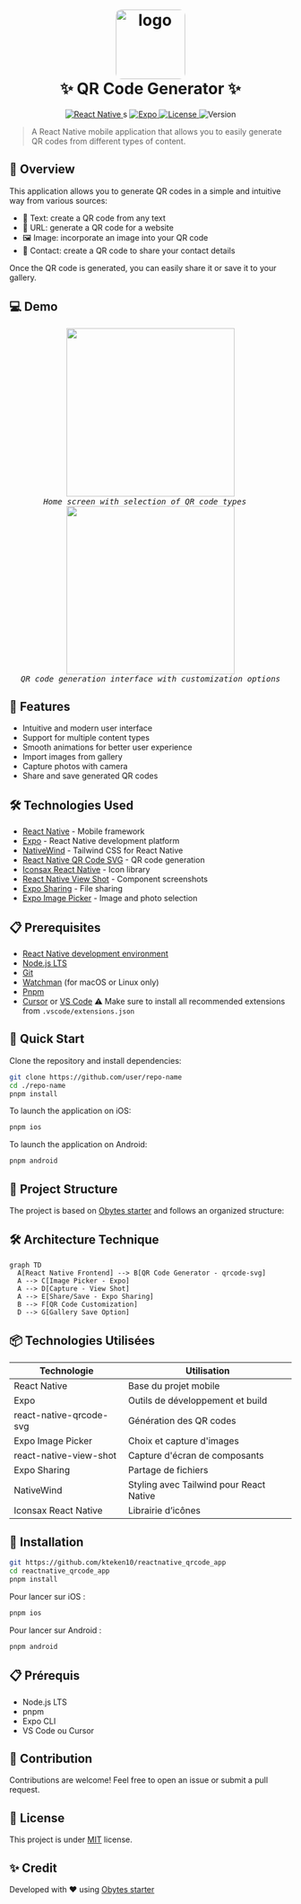 <h1 align="center">
  <img alt="logo" src="./assets/icon.png" width="124px" style="border-radius:10px"/><br/>
✨ QR Code Generator ✨</h1>

<p align="center">
  <a href="https://reactnative.dev/">
    <img alt="React Native" src="https://img.shields.io/badge/React%20Native-v0.73-blue.svg?style=flat-square" />
  </a>s
  <a href="https://expo.dev/">
    <img alt="Expo" src="https://img.shields.io/badge/Expo-v50.0-black.svg?style=flat-square" />
  </a>
  <a href="https://github.com/user/repo-name/blob/main/LICENSE">
    <img alt="License" src="https://img.shields.io/badge/License-MIT-yellow.svg?style=flat-square" />
  </a>
  <img alt="Version" src="https://img.shields.io/badge/Version-1.0.0-green.svg?style=flat-square" />
</p>

> A React Native mobile application that allows you to easily generate QR codes from different types of content.

## 📱 Overview
This application allows you to generate QR codes in a simple and intuitive way from various sources:
- 📝 Text: create a QR code from any text
- 🔗 URL: generate a QR code for a website
- 🖼️ Image: incorporate an image into your QR code
- 👤 Contact: create a QR code to share your contact details

Once the QR code is generated, you can easily share it or save it to your gallery.

## 💻 Demo
<p align="center">
  <kbd>
    <img src="https://github.com/user-attachments/assets/f768a4de-031f-4263-ae1e-47a1ce451c33" width="300" /><br>
    <em>Home screen with selection of QR code types</em>
  </kbd>
  &nbsp;&nbsp;&nbsp;
  <kbd>
    <img src="https://github.com/user-attachments/assets/b5a21018-364e-4730-89c8-5f68fafa49b6" width="300" /><br>
    <em>QR code generation interface with customization options</em>
  </kbd>
</p>

## 🚀 Features
- Intuitive and modern user interface
- Support for multiple content types
- Smooth animations for better user experience
- Import images from gallery
- Capture photos with camera
- Share and save generated QR codes

## 🛠️ Technologies Used
- [React Native](https://reactnative.dev/) - Mobile framework
- [Expo](https://expo.dev/) - React Native development platform
- [NativeWind](https://www.nativewind.dev/) - Tailwind CSS for React Native
- [React Native QR Code SVG](https://github.com/awesomejerry/react-native-qrcode-svg) - QR code generation
- [Iconsax React Native](https://github.com/huzgrx/react-native-iconsax) - Icon library
- [React Native View Shot](https://github.com/gre/react-native-view-shot) - Component screenshots
- [Expo Sharing](https://docs.expo.dev/versions/latest/sdk/sharing/) - File sharing
- [Expo Image Picker](https://docs.expo.dev/versions/latest/sdk/imagepicker/) - Image and photo selection

## 📋 Prerequisites
- [React Native development environment](https://reactnative.dev/docs/environment-setup)
- [Node.js LTS](https://nodejs.org/en/)
- [Git](https://git-scm.com/)
- [Watchman](https://facebook.github.io/watchman/docs/install#buildinstall) (for macOS or Linux only)
- [Pnpm](https://pnpm.io/installation)
- [Cursor](https://www.cursor.com/) or [VS Code](https://code.visualstudio.com/download) ⚠️ Make sure to install all recommended extensions from `.vscode/extensions.json`

## 👋 Quick Start
Clone the repository and install dependencies:

```sh
git clone https://github.com/user/repo-name
cd ./repo-name
pnpm install
```

To launch the application on iOS:
```sh
pnpm ios
```

To launch the application on Android:
```sh
pnpm android
```

## 🧩 Project Structure
The project is based on [Obytes starter](https://starter.obytes.com) and follows an organized structure:
## 🛠️ Architecture Technique

```mermaid
graph TD
  A[React Native Frontend] --> B[QR Code Generator - qrcode-svg]
  A --> C[Image Picker - Expo]
  A --> D[Capture - View Shot]
  A --> E[Share/Save - Expo Sharing]
  B --> F[QR Code Customization]
  D --> G[Gallery Save Option]

```


## 📦 Technologies Utilisées

| Technologie             | Utilisation                             |
| ----------------------- | --------------------------------------- |
| React Native            | Base du projet mobile                   |
| Expo                    | Outils de développement et build        |
| react-native-qrcode-svg | Génération des QR codes                 |
| Expo Image Picker       | Choix et capture d'images               |
| react-native-view-shot  | Capture d'écran de composants           |
| Expo Sharing            | Partage de fichiers                     |
| NativeWind              | Styling avec Tailwind pour React Native |
| Iconsax React Native    | Librairie d’icônes                      |

## 🚀 Installation

```bash
git https://github.com/kteken10/reactnative_qrcode_app
cd reactnative_qrcode_app
pnpm install
```

Pour lancer sur iOS :

```bash
pnpm ios
```

Pour lancer sur Android :

```bash
pnpm android
```

## 📋 Prérequis

- Node.js LTS
- pnpm
- Expo CLI
- VS Code ou Cursor
  

## 🤝 Contribution
Contributions are welcome! Feel free to open an issue or submit a pull request.

## 📄 License
This project is under [MIT](LICENSE) license.

## ✨ Credit
Developed with ❤️ using [Obytes starter](https://starter.obytes.com)
